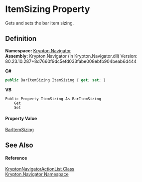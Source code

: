 # ItemSizing Property


Gets and sets the bar item sizing.



## Definition
**Namespace:** <a href="a21ac074-d119-3dc6-bd1c-d3a12c0128bc.md">Krypton.Navigator</a>  
**Assembly:** Krypton.Navigator (in Krypton.Navigator.dll) Version: 80.23.10.287+8d7660f9dc5efd033fabe008ebfb904beab6d444

**C#**
``` C#
public BarItemSizing ItemSizing { get; set; }
```
**VB**
``` VB
Public Property ItemSizing As BarItemSizing
	Get
	Set
```



#### Property Value
<a href="1e1d163c-f67d-fc71-5636-191f994b2037.md">BarItemSizing</a>

## See Also


#### Reference
<a href="fad082bb-2a8d-022e-8c74-00901d939289.md">KryptonNavigatorActionList Class</a>  
<a href="a21ac074-d119-3dc6-bd1c-d3a12c0128bc.md">Krypton.Navigator Namespace</a>  
